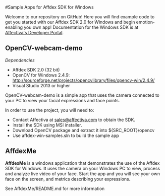 #Sample Apps for Affdex SDK for Windows 

Welcome to our repository on GitHub! Here you will find example code to get you started with our Affdex SDK 2.0 for Windows and begin emotion-enabling you own app!  Documentation for the Windows SDK is at <a href=http://developer.affectiva.com/windows/>Affectiva's Developer Portal</a>.

OpenCV-webcam-demo
------------------

*Dependencies*

- Affdex SDK 2.0 (32 bit)
- OpenCV for Windows 2.4.9: http://sourceforge.net/projects/opencvlibrary/files/opencv-win/2.4.9/
- Visual Studio 2013 or higher

OpenCV-webcam-demo is a simple app that uses the camera connected to your PC to view your facial expressions and face points.

In order to use the project, you will need to:
- Contact Affectiva at sales@affectiva.com to obtain the SDK.
- Install the SDK using MSI installer.
- Download OpenCV package and extract it into ${SRC_ROOT}\opencv
- Use affdex-win-samples.sln to build the sample app


AffdexMe
--------

**AffdexMe** is a windows application that demonstrates the use of the Affdex SDK for Windows. It uses the camera on your Windows PC to view, process and analyze live video of your face. Start the app and you will see your own face on the screen, and metrics describing your expressions.

See AffdexMe/README.md for more information

